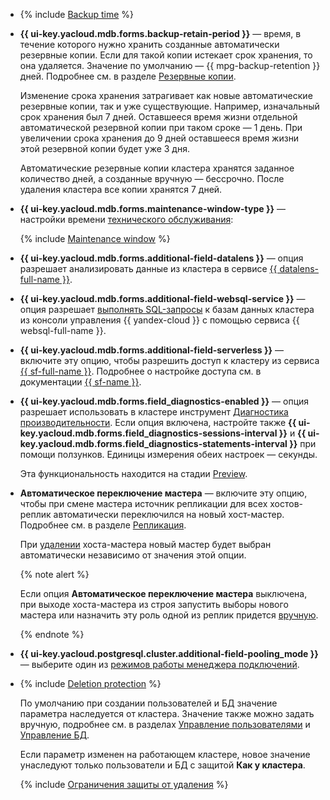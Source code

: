 - {% include [Backup time](../../../_includes/mdb/console/backup-time.md) %}

- **{{ ui-key.yacloud.mdb.forms.backup-retain-period }}** — время, в течение которого нужно хранить созданные автоматически резервные копии. Если для такой копии истекает срок хранения, то она удаляется. Значение по умолчанию — {{ mpg-backup-retention }} дней. Подробнее см. в разделе [Резервные копии](../../../managed-postgresql/concepts/backup.md).

    Изменение срока хранения затрагивает как новые автоматические резервные копии, так и уже существующие. Например, изначальный срок хранения был 7 дней. Оставшееся время жизни отдельной автоматической резервной копии при таком сроке — 1 день. При увеличении срока хранения до 9 дней оставшееся время жизни этой резервной копии будет уже 3 дня.

    Автоматические резервные копии кластера хранятся заданное количество дней, а созданные вручную — бессрочно. После удаления кластера все копии хранятся 7 дней.

- **{{ ui-key.yacloud.mdb.forms.maintenance-window-type }}** — настройки времени [технического обслуживания](../../../managed-postgresql/concepts/maintenance.md):

    {% include [Maintenance window](../console/maintenance-window-description.md) %}

- **{{ ui-key.yacloud.mdb.forms.additional-field-datalens }}** — опция разрешает анализировать данные из кластера в сервисе [{{ datalens-full-name }}](../../../datalens/concepts/index.md).


- **{{ ui-key.yacloud.mdb.forms.additional-field-websql-service }}** — опция разрешает [выполнять SQL-запросы](../../../managed-postgresql/operations/web-sql-query.md) к базам данных кластера из консоли управления {{ yandex-cloud }} с помощью сервиса {{ websql-full-name }}.





- **{{ ui-key.yacloud.mdb.forms.additional-field-serverless }}** — включите эту опцию, чтобы разрешить доступ к кластеру из сервиса [{{ sf-full-name }}](../../../functions/concepts/index.md). Подробнее о настройке доступа см. в документации [{{ sf-name }}](../../../functions/operations/database-connection.md).




- **{{ ui-key.yacloud.mdb.forms.field_diagnostics-enabled }}** — опция разрешает использовать в кластере инструмент [Диагностика производительности](../../../managed-postgresql/operations/performance-diagnostics.md). Если опция включена, настройте также **{{ ui-key.yacloud.mdb.forms.field_diagnostics-sessions-interval }}** и **{{ ui-key.yacloud.mdb.forms.field_diagnostics-statements-interval }}** при помощи ползунков. Единицы измерения обеих настроек — секунды.

    Эта функциональность находится на стадии [Preview](../../../overview/concepts/launch-stages.md).


- **Автоматическое переключение мастера** — включите эту опцию, чтобы при смене мастера источник репликации для всех хостов-реплик автоматически переключился на новый хост-мастер. Подробнее см. в разделе [Репликация](../../../managed-postgresql/concepts/replication.md).

    При [удалении](../../../managed-postgresql/operations/hosts.md#remove) хоста-мастера новый мастер будет выбран автоматически независимо от значения этой опции.

    {% note alert %}

    Если опция **Автоматическое переключение мастера** выключена, при выходе хоста-мастера из строя запустить выборы нового мастера или назначить эту роль одной из реплик придется [вручную](../../../managed-postgresql/operations/update.md#start-manual-failover).

    {% endnote %}


- **{{ ui-key.yacloud.postgresql.cluster.additional-field-pooling_mode }}** — выберите один из [режимов работы менеджера подключений](../../../managed-postgresql/concepts/pooling.md).

- {% include [Deletion protection](../console/deletion-protection.md) %}

    По умолчанию при создании пользователей и БД значение параметра наследуется от кластера. Значение также можно задать вручную, подробнее см. в разделах [Управление пользователями](../../../managed-postgresql/operations/cluster-users.md) и [Управление БД](../../../managed-postgresql/operations/databases.md).
    
    Если параметр изменен на работающем кластере, новое значение унаследуют только пользователи и БД с защитой **Как у кластера**.

    {% include [Ограничения защиты от удаления](../deletion-protection-limits-db.md) %}
